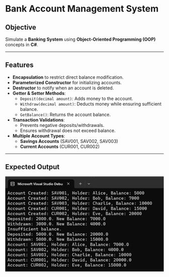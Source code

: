 # **Bank Account Management System**  

## **Objective**  
Simulate a **Banking System** using **Object-Oriented Programming (OOP)** concepts in **C#**.

---

## **Features**
- **Encapsulation** to restrict direct balance modification.
- **Parameterized Constructor** for initializing accounts.
- **Destructor** to notify when an account is deleted.
- **Getter & Setter Methods**:
  - `Deposit(decimal amount)`: Adds money to the account.
  - `Withdraw(decimal amount)`: Deducts money while ensuring sufficient balance.
  - `GetBalance()`: Returns the account balance.
- **Transaction Validations**:
  - Prevents negative deposits/withdrawals.
  - Ensures withdrawal does not exceed balance.
- **Multiple Account Types**:
  - **Savings Accounts** (SAV001, SAV002, SAV003)
  - **Current Accounts** (CUR001, CUR002)

---

## **Expected Output**
![](./OOPsTask1.png)
